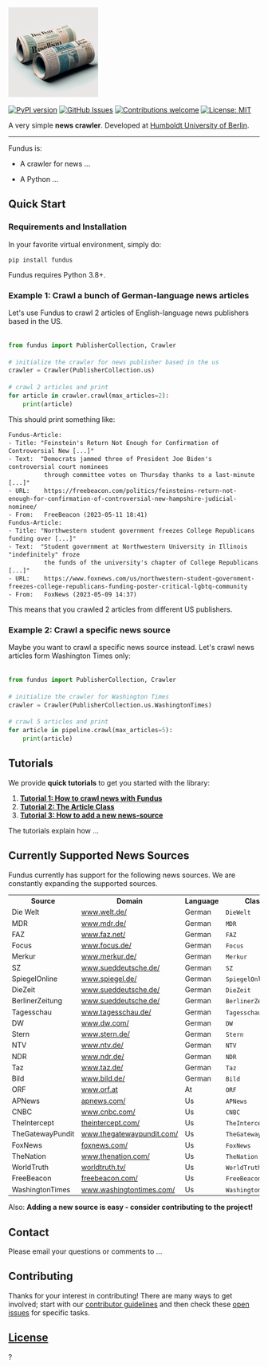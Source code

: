 <img alt="alt text" src="resources/fundus_logo.png" width="180"/>

[![PyPI version](https://badge.fury.io/py/fundus.svg)](https://badge.fury.io/py/fundus)
[![GitHub Issues](https://img.shields.io/github/issues/flairNLP/fundus.svg)](https://github.com/flairNLP/fundus/issues)
[![Contributions welcome](https://img.shields.io/badge/contributions-welcome-brightgreen.svg)](docs/how_to_contribute.md)
[![License: MIT](https://img.shields.io/badge/License-MIT-brightgreen.svg)](https://opensource.org/licenses/MIT)

A very simple **news crawler**.
Developed at [Humboldt University of Berlin](https://www.informatik.hu-berlin.de/en/forschung-en/gebiete/ml-en/).

---

Fundus is:

* A crawler for news ...

* A Python ...

## Quick Start

### Requirements and Installation

In your favorite virtual environment, simply do:

```
pip install fundus
```

Fundus requires Python 3.8+.

### Example 1: Crawl a bunch of German-language news articles

Let's use Fundus to crawl 2 articles of English-language news publishers based in the US.

```python

from fundus import PublisherCollection, Crawler

# initialize the crawler for news publisher based in the us
crawler = Crawler(PublisherCollection.us)

# crawl 2 articles and print
for article in crawler.crawl(max_articles=2):
    print(article)
```

This should print something like:

```console
Fundus-Article:
- Title: "Feinstein's Return Not Enough for Confirmation of Controversial New [...]"
- Text:  "Democrats jammed three of President Joe Biden's controversial court nominees
          through committee votes on Thursday thanks to a last-minute [...]"
- URL:    https://freebeacon.com/politics/feinsteins-return-not-enough-for-confirmation-of-controversial-new-hampshire-judicial-nominee/
- From:   FreeBeacon (2023-05-11 18:41)
Fundus-Article:
- Title: "Northwestern student government freezes College Republicans funding over [...]"
- Text:  "Student government at Northwestern University in Illinois "indefinitely" froze
          the funds of the university's chapter of College Republicans [...]"
- URL:    https://www.foxnews.com/us/northwestern-student-government-freezes-college-republicans-funding-poster-critical-lgbtq-community
- From:   FoxNews (2023-05-09 14:37)
```

This means that you crawled 2 articles from different US publishers.

### Example 2: Crawl a specific news source

Maybe you want to crawl a specific news source instead. Let's crawl news articles form Washington Times only:

```python

from fundus import PublisherCollection, Crawler

# initialize the crawler for Washington Times
crawler = Crawler(PublisherCollection.us.WashingtonTimes)

# crawl 5 articles and print
for article in pipeline.crawl(max_articles=5):
    print(article)
```

## Tutorials

We provide **quick tutorials** to get you started with the library:

1. [**Tutorial 1: How to crawl news with Fundus**](docs/...)
2. [**Tutorial 2: The Article Class**](docs/...)
3. [**Tutorial 3: How to add a new news-source**](docs/how_to_contribute.md)

The tutorials explain how ...

## Currently Supported News Sources

Fundus currently has support for the following news sources. We are constantly expanding the supported sources.

<table>
    <tr>
        <th>Source</th>
        <th>Domain</th>
        <th>Language</th>
        <th>Class</th>
    </tr>
    <tr>
        <td>Die Welt</td>
        <td>
            <a href="https://www.welt.de/">
                <span>www.welt.de/</span>
            </a>
        </td>
        <td>German</td>
        <td><code>DieWelt</code></td>
        </tr>
 <tr>
        <td> MDR</td>
        <td>
            <a href="https://www.mdr.de/">
                <span>www.mdr.de/</span>
            </a>
        </td>
        <td>German</td>
        <td><code>MDR</code></td>
        </tr>
 <tr>
        <td> FAZ</td>
        <td>
            <a href="https://www.faz.net/">
                <span>www.faz.net/</span>
            </a>
        </td>
        <td>German</td>
        <td><code>FAZ</code></td>
        </tr>
 <tr>
        <td> Focus</td>
        <td>
            <a href="https://www.focus.de/">
                <span>www.focus.de/</span>
            </a>
        </td>
        <td>German</td>
        <td><code>Focus</code></td>
        </tr>
 <tr>
        <td> Merkur</td>
        <td>
            <a href="https://www.merkur.de/">
                <span>www.merkur.de/</span>
            </a>
        </td>
        <td>German</td>
        <td><code>Merkur</code></td>
        </tr>
 <tr>
        <td> SZ</td>
        <td>
            <a href="https://www.sueddeutsche.de/">
                <span>www.sueddeutsche.de/</span>
            </a>
        </td>
        <td>German</td>
        <td><code>SZ</code></td>
        </tr>
 <tr>
        <td> SpiegelOnline</td>
        <td>
            <a href="https://www.spiegel.de/">
                <span>www.spiegel.de/</span>
            </a>
        </td>
        <td>German</td>
        <td><code>SpiegelOnline</code></td>
        </tr>
 <tr>
        <td> DieZeit</td>
        <td>
            <a href="https://www.sueddeutsche.de/">
                <span>www.sueddeutsche.de/</span>
            </a>
        </td>
        <td>German</td>
        <td><code>DieZeit</code></td>
        </tr>
 <tr>
        <td> BerlinerZeitung</td>
        <td>
            <a href="https://www.sueddeutsche.de/">
                <span>www.sueddeutsche.de/</span>
            </a>
        </td>
        <td>German</td>
        <td><code>BerlinerZeitung</code></td>
        </tr>
 <tr>
        <td> Tagesschau</td>
        <td>
            <a href="https://www.tagesschau.de/">
                <span>www.tagesschau.de/</span>
            </a>
        </td>
        <td>German</td>
        <td><code>Tagesschau</code></td>
        </tr>
 <tr>
        <td> DW</td>
        <td>
            <a href="https://www.dw.com/">
                <span>www.dw.com/</span>
            </a>
        </td>
        <td>German</td>
        <td><code>DW</code></td>
        </tr>
 <tr>
        <td> Stern</td>
        <td>
            <a href="https://www.stern.de/">
                <span>www.stern.de/</span>
            </a>
        </td>
        <td>German</td>
        <td><code>Stern</code></td>
        </tr>
 <tr>
        <td> NTV</td>
        <td>
            <a href="https://www.ntv.de/">
                <span>www.ntv.de/</span>
            </a>
        </td>
        <td>German</td>
        <td><code>NTV</code></td>
        </tr>
 <tr>
        <td> NDR</td>
        <td>
            <a href="https://www.ndr.de/">
                <span>www.ndr.de/</span>
            </a>
        </td>
        <td>German</td>
        <td><code>NDR</code></td>
        </tr>
 <tr>
        <td> Taz</td>
        <td>
            <a href="https://www.taz.de/">
                <span>www.taz.de/</span>
            </a>
        </td>
        <td>German</td>
        <td><code>Taz</code></td>
        </tr>
 <tr>
        <td> Bild</td>
        <td>
            <a href="https://www.bild.de/">
                <span>www.bild.de/</span>
            </a>
        </td>
        <td>German</td>
        <td><code>Bild</code></td>
        </tr>

 <tr>
        <td> ORF</td>
        <td>
            <a href="https://www.orf.at">
                <span>www.orf.at</span>
            </a>
        </td>
        <td>At</td>
        <td><code>ORF</code></td>
        </tr>

 <tr>
        <td> APNews</td>
        <td>
            <a href="https://apnews.com/">
                <span>apnews.com/</span>
            </a>
        </td>
        <td>Us</td>
        <td><code>APNews</code></td>
        </tr>
 <tr>
        <td> CNBC</td>
        <td>
            <a href="https://www.cnbc.com/">
                <span>www.cnbc.com/</span>
            </a>
        </td>
        <td>Us</td>
        <td><code>CNBC</code></td>
        </tr>
 <tr>
        <td> TheIntercept</td>
        <td>
            <a href="https://theintercept.com/">
                <span>theintercept.com/</span>
            </a>
        </td>
        <td>Us</td>
        <td><code>TheIntercept</code></td>
        </tr>
 <tr>
        <td> TheGatewayPundit</td>
        <td>
            <a href="https://www.thegatewaypundit.com/">
                <span>www.thegatewaypundit.com/</span>
            </a>
        </td>
        <td>Us</td>
        <td><code>TheGatewayPundit</code></td>
        </tr>
 <tr>
        <td> FoxNews</td>
        <td>
            <a href="https://foxnews.com/">
                <span>foxnews.com/</span>
            </a>
        </td>
        <td>Us</td>
        <td><code>FoxNews</code></td>
        </tr>
 <tr>
        <td> TheNation</td>
        <td>
            <a href="https://www.thenation.com/">
                <span>www.thenation.com/</span>
            </a>
        </td>
        <td>Us</td>
        <td><code>TheNation</code></td>
        </tr>
 <tr>
        <td> WorldTruth</td>
        <td>
            <a href="https://worldtruth.tv/">
                <span>worldtruth.tv/</span>
            </a>
        </td>
        <td>Us</td>
        <td><code>WorldTruth</code></td>
        </tr>
 <tr>
        <td> FreeBeacon</td>
        <td>
            <a href="https://freebeacon.com/">
                <span>freebeacon.com/</span>
            </a>
        </td>
        <td>Us</td>
        <td><code>FreeBeacon</code></td>
        </tr>
 <tr>
        <td> WashingtonTimes</td>
        <td>
            <a href="https://www.washingtontimes.com/">
                <span>www.washingtontimes.com/</span>
            </a>
        </td>
        <td>Us</td>
        <td><code>WashingtonTimes</code></td>
        </tr>

</table>

Also: **Adding a new source is easy - consider contributing to the project!**

## Contact

Please email your questions or comments to ...

## Contributing

Thanks for your interest in contributing! There are many ways to get involved;
start with our [contributor guidelines](docs/how_to_contribute.md) and then
check these [open issues](https://github.com/flairNLP/fundus/issues) for specific tasks.

## [License](/LICENSE)

?
